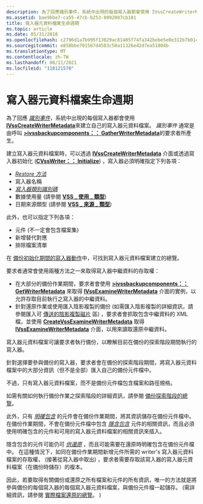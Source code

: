 ```yaml
---
description: 為了回應識別事件，系統中出現的每個寫入器都會使用 IVssCreateWriterMetadata 來建立自己的寫入器元資料檔案。 識別事件通常是由呼叫 >ivssbackupcomponents：： GatherWriterMetadata 的要求者所產生。
ms.assetid: bae9bbe7-ca55-47cb-b253-8092007cb181
title: 寫入器元資料檔案生命週期
ms.topic: article
ms.date: 05/31/2018
ms.openlocfilehash: c2796d1a7b995f13829ac81485f74fa342bebe5e0e312b7b014d761a9962aa74
ms.sourcegitcommit: e858bbe701567d4583c50a11326e42d7ea51804b
ms.translationtype: MT
ms.contentlocale: zh-TW
ms.lasthandoff: 08/11/2021
ms.locfileid: "118121570"
---
```

# <a name="writer-metadata-document-life-cycle"></a>寫入器元資料檔案生命週期

為了回應 [*識別事件*](vssgloss-i.md)，系統中出現的每個寫入器都會使用 [**IVssCreateWriterMetadata**](/windows/desktop/api/VsWriter/nl-vswriter-ivsscreatewritermetadata)來建立自己的寫入器元資料檔案。 *識別事件* 通常是由呼叫 [**>ivssbackupcomponents：： GatherWriterMetadata**](/windows/desktop/api/VsBackup/nf-vsbackup-ivssbackupcomponents-gatherwritermetadata)的要求者所產生。

建立寫入器元資料檔案時，可以透過 [**IVssCreateWriterMetadata**](/windows/desktop/api/VsWriter/nl-vswriter-ivsscreatewritermetadata) 介面或透過寫入器初始化 ([**CVssWriter：： Initialize**](/windows/desktop/api/VsWriter/nf-vswriter-cvsswriter-initialize)) ，寫入器必須明確指定下列各項：

-   [*Restore 方法*](vssgloss-r.md)
-   寫入器名稱
-   [*寫入器類別識別碼*](vssgloss-w.md)
-   數據使用量 (請參閱 [**VSS \_ 使用 \_ 類型**](/windows/desktop/api/VsWriter/ne-vswriter-vss_usage_type)) 
-   日期來源類型 (請參閱 [**VSS \_ 來源 \_ 類型**](/windows/desktop/api/VsWriter/ne-vswriter-vss_source_type)) 

此外，也可以指定下列各項：

-   元件 (不一定會包含檔案集) 
-   新增替代對應
-   排除檔案清單

在 [備份初始化期間的寫入器動作](overview-of-backup-initialization.md)中，可找到寫入器元資料檔案建立的總覽。

要求者通常會使用兩種方法之一來取得寫入器中繼資料的存取權：

-   在大部分的備份作業期間，要求者會使用 [**>ivssbackupcomponents：： GetWriterMetadata**](/windows/desktop/api/VsBackup/nf-vsbackup-ivssbackupcomponents-getwritermetadata) 來取得 [**IVssExamineWriterMetadata**](/windows/desktop/api/VsBackup/nl-vsbackup-ivssexaminewritermetadata) 介面的實例，以允許存取目前執行之寫入器的中繼資料。
-   針對還原作業或使用匯入陰影複製的備份 (如需匯入陰影複製的詳細資訊，請參閱匯入可 [傳送的陰影複製磁片](importing-transportable-shadow-copied-volumes.md) 區) ，要求者會抓取包含中繼資料的 XML 檔，並使用 [**CreateVssExamineWriterMetadata**](/windows/desktop/api/VsBackup/nf-vsbackup-createvssexaminewritermetadata) 取得 [**IVssExamineWriterMetadata**](/windows/desktop/api/VsBackup/nl-vsbackup-ivssexaminewritermetadata) 介面，以用來讀取還原中繼資料。

寫入器元資料檔案可讓要求者執行備份，以瞭解目前在備份的探索階段期間執行的寫入器。

針對選擇要參與備份的寫入器，要求者會在備份的探索階段期間，將寫入器元資料檔案中的大部分資訊（但不是全部）匯入自己的備份元件檔中。

不過，只有寫入器元資料檔案，而不是備份元件檔包含檔案和路徑規格。

如需有關如何執行備份作業之探索階段的詳細資訊，請參閱 [備份探索階段的總覽](overview-of-the-backup-discovery-phase.md)。

此外，只有 [*明確包含*](vssgloss-e.md) 的元件會在備份作業期間，將其資訊儲存在備份元件檔中。 在備份作業期間，不會在備份元件檔中包含 [*隱含包含*](vssgloss-i.md) 元件的相關資訊，而且必須使用明確包含的元件和可用的寫入器元資料檔案的相關資訊來插入。

隱含包含的元件可能仍可 [*供還原*](vssgloss-s.md) ，而且可能需要在還原時明確包含在備份元件檔中。 在這種情況下，如同在備份作業期間新增元件所需的 writer's 寫入器元資料檔案的存取權， (接著從寫入器中取出) ，要求者需要存取該寫入器的寫入器元資料檔案（在備份時儲存）的複本。

因此，若要取得有關備份或還原之所有檔案和元件的所有資訊，唯一的方法就是將參與備份的每個寫入器的每個寫入器元資料檔案，與備份元件檔一起儲存。  (需詳細資訊，請參閱 [實際檔案還原的總覽](overview-of-actual-file-restoration.md)。 ) 

 

 




